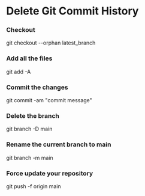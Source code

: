 # Delete Git Commit History

### Checkout

git checkout --orphan latest_branch

### Add all the files

git add -A

### Commit the changes

git commit -am "commit message"

### Delete the branch

git branch -D main

### Rename the current branch to main

git branch -m main

### Force update your repository

git push -f origin main
